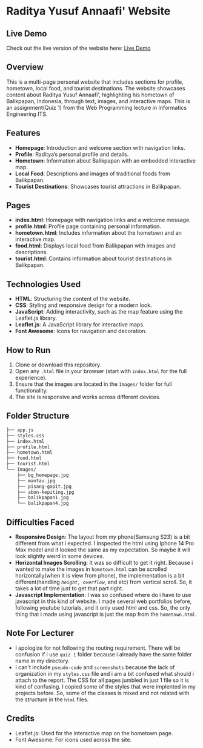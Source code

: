 # Raditya Yusuf Annaafi' Website

## Live Demo
Check out the live version of the website here: [Live Demo](https://radityayusufwebsite.vercel.app/index.html)

## Overview
This is a multi-page personal website that includes sections for profile, hometown, local food, and tourist destinations. The website showcases content about Raditya Yusuf Annaafi', highlighting his hometown of Balikpapan, Indonesia, through text, images, and interactive maps. This is an assignment(Quiz 1) from the Web Programming lecture in Informatics Engineering ITS. 

## Features
- **Homepage**: Introduction and welcome section with navigation links.
- **Profile**: Raditya’s personal profile and details.
- **Hometown**: Information about Balikpapan with an embedded interactive map.
- **Local Food**: Descriptions and images of traditional foods from Balikpapan.
- **Tourist Destinations**: Showcases tourist attractions in Balikpapan.

## Pages
- **index.html**: Homepage with navigation links and a welcome message.
- **profile.html**: Profile page containing personal information.
- **hometown.html**: Includes information about the hometown and an interactive map.
- **food.html**: Displays local food from Balikpapan with images and descriptions.
- **tourist.html**: Contains information about tourist destinations in Balikpapan.

## Technologies Used
- **HTML**: Structuring the content of the website.
- **CSS**: Styling and responsive design for a modern look.
- **JavaScript**: Adding interactivity, such as the map feature using the Leaflet.js library.
- **Leaflet.js**: A JavaScript library for interactive maps.
- **Font Awesome**: Icons for navigation and decoration.

## How to Run
1. Clone or download this repository.
2. Open any `.html` file in your browser (start with `index.html` for the full experience).
3. Ensure that the images are located in the `Images/` folder for full functionality.
4. The site is responsive and works across different devices.

## Folder Structure
```bash
├── app.js
├── styles.css
├── index.html
├── profile.html
├── hometown.html
├── food.html
├── tourist.html
└── Images/
    ├── bg_homepage.jpg
    ├── mantau.jpg
    ├── pisang-gapit.jpg
    ├── abon-kepiting.jpg
    ├── balikpapan1.jpg
    └── balikpapan4.jpg
```

## Difficulties Faced
- **Responsive Design**: The layout from my phone(Samsung S23) is a bit different from what i expected. I inspected the html using Iphone 14 Pro Max model and it looked the same as my expectation. So maybe it will look slightly weird in some devices.
- **Horizontal Images Scrolling**: It was so difficult to get it right. Because i wanted to make the images in `hometown.html` can be scrolled horizontally(when it is view from phone), the implementation is a bit different(handling *`height, overflow`*, and etc) from vertical scroll. So, it takes a lot of time just to get that part right.
- **Javascript Implementation**: I was so confused where do i have to use javascript in this kind of website. I made several web portfolios before, following youtube tutorials, and it only used html and css. So, the only thing that i made using javascript is just the map from the `hometown.html`.

## Note For Lecturer
- I apologize for not following the routing requirement. There will be confusion if i use `quiz 1` folder because i already have the same folder name in my directory.
- I can't include `pseudo-code` and `screenshots` because the lack of organization in my `styles.css` file and i am a bit confused what should i attach to the report. The CSS for all pages jumbled in just 1 file so it is kind of confusing. I copied some of the styles that were implented in my projects before. So, some of the classes is mixed and not related with the structure in the `html` files.

## Credits
- Leaflet.js: Used for the interactive map on the hometown page.
- Font Awesome: For icons used across the site.
